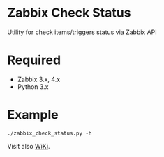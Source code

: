 Zabbix Check Status
======================

Utility for check items/triggers status via Zabbix API

Required
=======
* Zabbix 3.x, 4.x
* Python 3.x

Example
=======
    ./zabbix_check_status.py -h

Visit also [WiKi](http://wiki.enchtex.info/handmade/zabbix/zabbix_check_status).

